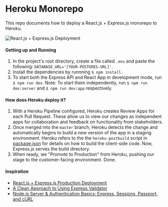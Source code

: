 # Heroku Monorepo
This repo documents how to deploy a React.js + Express.js monorepo to Heroku.

![React.js + Express.js Deployment](https://i.imgur.com/lg6FOC9.png "React.js + Express.js Deployment")

#### Getting up and Running
1. In the project's root directory, create a file called `.env` and paste the following: `DATABASE_URL='[YOUR-POSTGRES-URL]'`.
2. Install the dependencies by runnning `$ npm install`.
3. To start both the Express API and React App in development mode, run `$ npm run dev`. Note: To start them independently, run `$ npm run dev:server` and `$ npm run dev:app` respectively.

#### How does Heroku deploy it?
1. With a Heroku Pipeline configured, Heroku creates Review Apps for each Pull Request. These allow us to view our changes as independent apps for collaboration and feedback on functionality from stakeholders.
2. Once merged into the `master` branch, Heroku detects the change and automatically begins to build a new version of the app in a staging environment. Heroku refers to the the `heroku-postbuild` script in [package.json](/package.json#L12) for details on how to build the client-side code. Now, Express.js serves the build directory.
3. When ready, we "Promote to Production" from Heroku, pushing our stage to the customer-facing environment. Done.

#### Inspiration
- [React.js + Express.js Production Deployment](https://github.com/esausilva/react-production-deployment/tree/master/heroku)
- [A Clean Approach to Using Express Validator](https://dev.to/nedsoft/a-clean-approach-to-using-express-validator-8go)
- [Node.js Server & Authentication Basics: Express, Sessions, Passport, and cURL](https://medium.com/@evangow/server-authentication-basics-express-sessions-passport-and-curl-359b7456003d)
